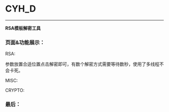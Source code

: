 # CYH_D

------

**RSA模板解密工具**

### 页面&功能展示：

RSA:



参数放置合适位置点击解密即可，有数个解密方式需要等待数秒，使用了多线程不会卡死。

MISC:



CRYPTO:



### 最后：
